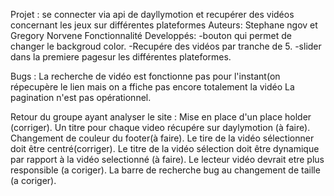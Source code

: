 Projet : se connecter  via  api de dayllymotion  et recupérer des vidéos concernant  les jeux sur  différentes  plateformes
Auteurs: Stephane ngov  et Gregory Norvene
Fonctionnalité Developpés: -bouton qui permet de changer le backgroud color.
							-Recupére des vidéos par  tranche de 5.
							-slider dans la premiere  pagesur  les  différentes  plateformes. 



Bugs  : La recherche de vidéo est fonctionne pas pour l'instant(on répecupère le lien mais on  a ffiche pas encore  totalement  la vidéo
		    La pagination n'est pas opérationnel.
		
		
Retour du groupe ayant  analyser le site : Mise en place d'un place holder (corriger).
										   Un titre  pour  chaque   video  récupére sur daylymotion (à faire).
										   Changement de couleur  du  footer(à faire).
										   Le tire de la vidéo sélectionner  doit  être  centré(corriger).
										   Le titre  de la vidéo sélection doit être dynamique par rapport à la vidéo selectionné (à faire).
										   Le lecteur vidéo  devrait  etre   plus responsible (a coriger).
										   La  barre de recherche  bug au  changement de   taille (a  coriger).
  

											 
					
											
												


